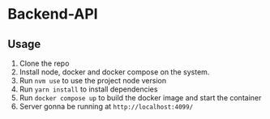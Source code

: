 # Backend-API

## Usage
1. Clone the repo
2. Install node, docker and docker compose on the system.
3. Run ``` nvm use ``` to use the project node version
4. Run ``` yarn install ``` to install dependencies
5. Run ``` docker compose up ```  to build the docker image and start the container
6. Server gonna be running at ``` http://localhost:4099/ ```
